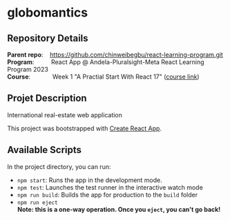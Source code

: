 # globomantics
## Repository Details
**Parent repo**:
&nbsp;&nbsp;
https://github.com/chinweibegbu/react-learning-program.git
<br>
**Program**:
&nbsp;&nbsp;&nbsp;&nbsp;&nbsp;&nbsp;&nbsp;&nbsp;
React App @ Andela-Pluralsight-Meta React Learning Program 2023
<br> 
**Course**:
&nbsp;&nbsp;&nbsp;&nbsp;&nbsp;&nbsp;&nbsp;&nbsp;&nbsp;&nbsp;&nbsp;
Week 1 "A Practial Start With React 17" ([course link](https://app.pluralsight.com/library/courses/react-practical-start/))

## Projet Description
International real-estate web application

This project was bootstrapped with [Create React App](https://github.com/facebook/create-react-app).

## Available Scripts

In the project directory, you can run:
* `npm start`: Runs the app in the development mode.
* `npm test`: Launches the test runner in the interactive watch mode
* `npm run build`: Builds the app for production to the `build` folder
* `npm run eject` 
  <br>**Note: this is a one-way operation. Once you `eject`, you can't go back!**